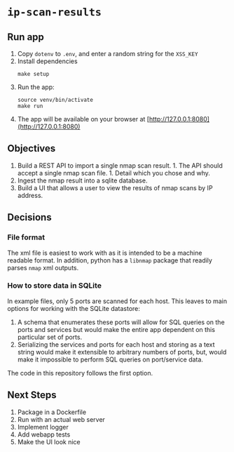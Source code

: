 # `ip-scan-results`

## Run app
1.  Copy `dotenv` to `.env`, and enter a random string for the `XSS_KEY`
1.  Install dependencies
    ```
    make setup
    ```
1.  Run the app:
    ```
    source venv/bin/activate
    make run
    ```
1.  The app will be available on your browser at [http://127.0.0.1:8080](http://127.0.0.1:8080)

## Objectives
  1. Build a REST API to import a single nmap scan result.
    1. The API should accept a single nmap scan file.
    1. Detail which you chose and why.
  1. Ingest the nmap result into a sqlite database.
  1. Build a UI that allows a user to view the results of nmap scans by IP address.


## Decisions

### File format
The xml file is easiest to work with as it is intended to be a machine readable
format.  In addition, python has a `libnmap` package that readily parses `nmap`
xml outputs.

### How to store data in SQLite
In example files, only 5 ports are scanned for each host.  This leaves to main
options for working with the SQLite datastore:

1.  A schema that enumerates these ports will allow for SQL queries on the
    ports and services but would make the entire app dependent on this particular
    set of ports.
1.  Serializing the services and ports for each host and storing as a text string
    would make it extensible to arbitrary numbers of ports, but, would make it
    impossible to perform SQL queries on port/service data.

The code in this repository follows the first option.

## Next Steps
1. Package in a Dockerfile
1. Run with an actual web server
1. Implement logger
1. Add webapp tests
1. Make the UI look nice
